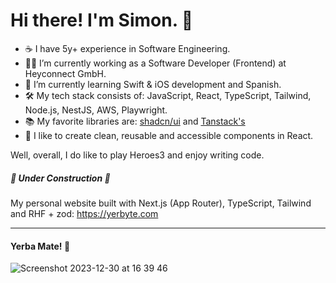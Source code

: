 # Hi there! I'm Simon. 👋 

- ☕️ I have 5y+ experience in Software Engineering.
- 👨‍💻 I’m currently working as a Software Developer (Frontend) at Heyconnect GmbH.
- 🔭 I’m currently learning Swift & iOS development and Spanish.
- 🛠️ My tech stack consists of: JavaScript, React, TypeScript, Tailwind, Node.js, NestJS, AWS, Playwright.
- 📚 My favorite libraries are: <a href="https://ui.shadcn.com" target="_blank">shadcn/ui</a> and <a href="https://tanstack.com" target="_blank">Tanstack's</a>
- 🚀 I like to create clean, reusable and accessible components in React.

Well, overall, I do like to play Heroes3 and enjoy writing code.

##### 🚧 Under Construction 🚧
My personal website built with Next.js (App Router), TypeScript, Tailwind and RHF + zod: <a href="https://yerbyte.com" target="_blank">https://yerbyte.com</a>


---

#### Yerba Mate! 🧉
![Screenshot 2023-12-30 at 16 39 46](https://github.com/SzymonMatynia/SzymonMatynia/assets/31554149/7b505afc-2278-48a9-85d8-721e3494cc81)
